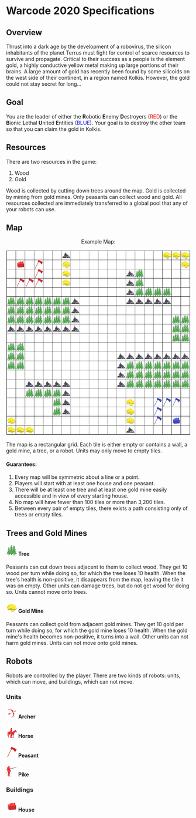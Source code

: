 # Warcode 2020 Specifications
## Overview
Thrust into a dark age by the development of a robovirus, the silicon inhabitants
of the planet Terrus must fight for control of scarce resources to survive and
propagate.  Critical to their success as a people is the element gold, a highly
conductive yellow metal making up large portions of their brains.  A large amount
of gold has recently been found by some silicoids on the west side of their
continent, in a region named Kolkis.  However, the gold could not stay secret
for long...

## Goal
You are the leader of either the
**R**obotic **E**nemy **D**estroyers
(<span style="color: red">RED</span>)
or the
**B**ionic **L**ethal **U**nited **E**ntities
(<span style="color: blue">BLUE</span>).
Your goal is to destroy the other team so that you can claim the gold in Kolkis.

## Resources
There are two resources in the game:
1. Wood
2. Gold

Wood is collected by cutting down trees around the map.  Gold is collected by
mining from gold mines.  Only peasants can collect wood and gold.  All resources
collected are immediately transferred to a global pool that any of your robots
can use.

## Map
<center>Example Map:</center>

![Example Map](./resources/images/example_map.png)

The map is a rectangular grid.  Each tile is either empty or contains a wall, a
gold mine, a tree, or a robot.  Units may only move to empty tiles.

#### Guarantees:
1. Every map will be symmetric about a line or a point.
2. Players will start with at least one house and one peasant.
3. There will be at least one tree and at least one gold mine easily accessible
and in view of every starting house.
4.  No map will have fewer than 100 tiles or more than 3,200 tiles.
5.  Between every pair of empty tiles, there exists a path consisting only of
trees or empty tiles.

## Trees and Gold Mines
#### <img src="./resources/images/tree.png" height="30"> Tree
Peasants can cut down trees adjacent to them to collect wood.  They get 10 wood
per turn while doing so, for which the tree loses 10 health.  When the tree's
health is non-positive, it disappears from the map, leaving the tile it was on
empty.  Other units can damage trees, but do not get wood for doing so.  Units
cannot move onto trees.

#### <img src="./resources/images/gold_mine.png" height="30"> Gold Mine
Peasants can collect gold from adjacent gold mines.  They get 10 gold per turn
while doing so, for which the gold mine loses 10 health.  When the gold mine's
health becomes non-positive, it turns into a wall.  Other units can not harm
gold mines.  Units can not move onto gold mines.

## Robots
Robots are controlled by the player.  There are two kinds of robots:  units,
which can move, and buildings, which can not move.

### Units
#### <img src="./resources/images/robots/red_archer.png" height="30"> Archer
#### <img src="./resources/images/robots/red_horse.png" height="30"> Horse
#### <img src="./resources/images/robots/red_peasant.png" height="30"> Peasant
#### <img src="./resources/images/robots/red_pike.png" height="30"> Pike
### Buildings
#### <img src="./resources/images/robots/red_house.png" height="30"> House
